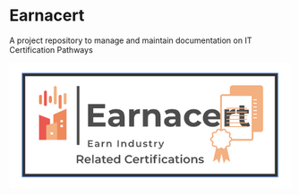 # Earnacert
A project repository to manage and maintain documentation on IT Certification Pathways

![Image](https://github.com/Richard-Barrett/Earnacert/blob/master/Assets/Screen%20Shot%202020-09-15%20at%207.43.22%20AM.png)
